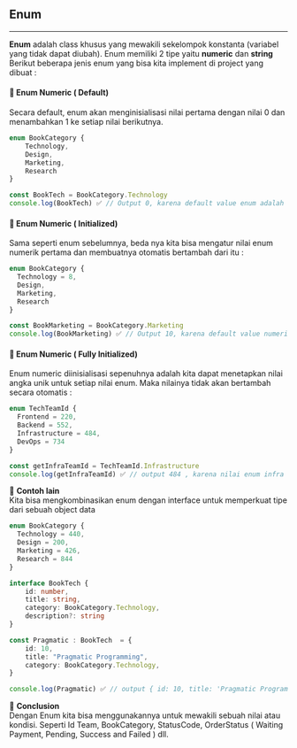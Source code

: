 ## Enum
---
**Enum** adalah class khusus yang mewakili sekelompok konstanta (variabel yang tidak dapat diubah).
Enum memiliki 2 tipe yaitu **numeric** dan **string** <br />
Berikut beberapa jenis enum yang bisa kita implement di project yang dibuat :

#### :crown: Enum Numeric ( Default)
Secara default, enum akan menginisialisasi nilai pertama dengan nilai 0 dan menambahkan 1 ke setiap nilai berikutnya.
```ts
enum BookCategory {
    Technology,
    Design,
    Marketing,
    Research
}

const BookTech = BookCategory.Technology
console.log(BookTech) ✅ // Output 0, karena default value enum adalah 0
```

#### :crown: Enum Numeric ( Initialized)
Sama seperti enum sebelumnya, beda nya kita bisa mengatur nilai enum numerik pertama dan membuatnya otomatis bertambah dari itu :
```ts
enum BookCategory {
  Technology = 8,
  Design,
  Marketing,
  Research
}

const BookMarketing = BookCategory.Marketing
console.log(BookMarketing) ✅ // Output 10, karena default value numerik pertama adalah 8
```

#### :crown: Enum Numeric ( Fully Initialized)
Enum numeric diinisialisasi sepenuhnya adalah kita dapat menetapkan nilai angka unik untuk setiap nilai enum. Maka nilainya tidak akan bertambah secara otomatis :
```ts
enum TechTeamId {
  Frontend = 220,
  Backend = 552,
  Infrastructure = 484,
  DevOps = 734
}

const getInfraTeamId = TechTeamId.Infrastructure
console.log(getInfraTeamId) ✅ // output 484 , karena nilai enum infra sudah diinisialisasikan dengan nilai 484
```

:pushpin: **Contoh lain**<br />
Kita bisa mengkombinasikan enum dengan interface untuk memperkuat tipe dari sebuah object data
```ts
enum BookCategory {
  Technology = 440,
  Design = 200,
  Marketing = 426,
  Research = 844
}

interface BookTech {
    id: number,
    title: string,
    category: BookCategory.Technology,
    description?: string
}

const Pragmatic : BookTech  = {
    id: 10,
    title: "Pragmatic Programming",
    category: BookCategory.Technology,
}

console.log(Pragmatic) ✅ // output { id: 10, title: 'Pragmatic Programming', category: 440 }
```

:bookmark_tabs: **Conclusion**<br />
Dengan Enum kita bisa menggunakannya untuk mewakili sebuah nilai atau kondisi. Seperti Id Team, BookCategory, StatusCode, OrderStatus ( Waiting Payment, Pending, Success and Failed ) dll.